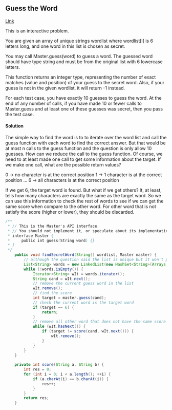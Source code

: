 ## Guess the Word

[Link](https://leetcode.com/problems/guess-the-word/)

This is an interactive problem.

You are given an array of unique strings wordlist where wordlist[i] is 6 letters long, and one word in this list is chosen as secret.

You may call Master.guess(word) to guess a word. The guessed word should have type string and must be from the original list with 6 lowercase letters.

This function returns an integer type, representing the number of exact matches (value and position) of your guess to the secret word. Also, if your guess is not in the given wordlist, it will return -1 instead.

For each test case, you have exactly 10 guesses to guess the word. At the end of any number of calls, if you have made 10 or fewer calls to Master.guess and at least one of these guesses was secret, then you pass the test case.


#### Solution

The simple way to find the word is to to iterate over the word list and call the guess function with each word to find the correct answer. But that would be at most n calls to the guess function and the question is only allow 10 guesses. How can we reduce the call to the guess function. Of course, we need to at least made one call to get some information about the target. If we make one call, what are the possible return values?

0 -> no character is at the correct position
1 -> 1 character is at the correct position
...
6 -> all characters is at the correct position

If we get 6, the target word is found. But what if we get others? It, at least, tells how many characters are exactly the same as the target word. So we can use this information to check the rest of words to see if we can get the same score when compare to the other word. For other word that is not satisfy the score (higher or lower), they should be discarded.

```java
/**
 * // This is the Master's API interface.
 * // You should not implement it, or speculate about its implementation
 * interface Master {
 *     public int guess(String word) {}
 * }
 */
    public void findSecretWord(String[] wordlist, Master master) {
        // although the question said the list is unique but it won't pass if we do not remove duplicates...
        List<String> words = new LinkedList(new HashSet<String>(Arrays.asList(wordlist)));
        while (!words.isEmpty()) {
            Iterator<String> wIt = words.iterator();
            String cand = wIt.next();
            // remove the current guess word in the list
            wIt.remove();
            // find the score
            int target = master.guess(cand);
            // check the current word is the target word
            if (target == 6) {
                return;
            }
            // remove all other word that does not have the same score
            while (wIt.hasNext()) {
                if (target != score(cand, wIt.next())) {
                    wIt.remove();
                }
            }
        }
    }
    
    private int score(String a, String b) {
        int res = 0;
        for (int i = 0; i < a.length(); ++i) {
            if (a.charAt(i) == b.charAt(i)) {
                res++;
            }
        }
        return res;
    }
```

